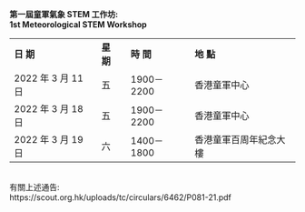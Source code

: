 <B>第一屆童軍氣象 STEM 工作坊:</B>
<br>
<B>1st Meteorological STEM Workshop</B>
<br>
<table>
<tr><td><B>日 期</B></td><td><B>星 期</B></td><td><B>時 間</B></td><td><B>地 點</B></td>
</tr>
<tr><td>2022 年 3 月 11 日 </td><td>五 </td><td>1900－2200 </td><td>香港童軍中心</td></tr>
<tr><td>2022 年 3 月 18 日 </td><td>五 </td><td>1900－2200 </td><td>香港童軍中心</td></tr>
<tr><td>2022 年 3 月 19 日 </td><td>六 </td><td>1400－1800 </td><td>香港童軍百周年紀念大樓</td></tr>
</table>
<br>
有關上述通告:<br>
https://scout.org.hk/uploads/tc/circulars/6462/P081-21.pdf

